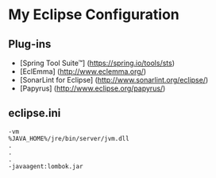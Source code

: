 # My Eclipse Configuration
## Plug-ins
- [Spring Tool Suite™] (https://spring.io/tools/sts)
- [EclEmma] (http://www.eclemma.org/)
- [SonarLint for Eclipse] (http://www.sonarlint.org/eclipse/)
- [Papyrus] (http://www.eclipse.org/papyrus/)

## eclipse.ini
```
-vm
%JAVA_HOME%/jre/bin/server/jvm.dll
.
.
.
-javaagent:lombok.jar
```

